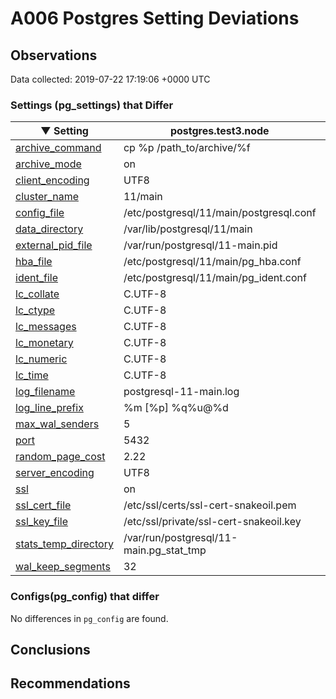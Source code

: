 # A006 Postgres Setting Deviations #

## Observations ##
Data collected: 2019-07-22 17:19:06 +0000 UTC  

### Settings (pg_settings) that Differ ###

&#9660;&nbsp;Setting | postgres.test3.node | postgres.test1.node | postgres.test2.node |
|--------|-------|--------|--------|
| [archive_command](https://postgresqlco.nf/en/doc/param/archive_command) |cp %p /path_to/archive/%f |(disabled) |(disabled) |
| [archive_mode](https://postgresqlco.nf/en/doc/param/archive_mode) |on |off |off |
| [client_encoding](https://postgresqlco.nf/en/doc/param/client_encoding) |UTF8 |SQL_ASCII |SQL_ASCII |
| [cluster_name](https://postgresqlco.nf/en/doc/param/cluster_name) |11/main | | |
| [config_file](https://postgresqlco.nf/en/doc/param/config_file) |/etc/postgresql/11/main/postgresql.conf |/var/lib/postgresql/11/data1/postgresql.conf |/var/lib/postgresql/11/data2/postgresql.conf |
| [data_directory](https://postgresqlco.nf/en/doc/param/data_directory) |/var/lib/postgresql/11/main |/var/lib/postgresql/11/data1 |/var/lib/postgresql/11/data2 |
| [external_pid_file](https://postgresqlco.nf/en/doc/param/external_pid_file) |/var/run/postgresql/11-main.pid | | |
| [hba_file](https://postgresqlco.nf/en/doc/param/hba_file) |/etc/postgresql/11/main/pg_hba.conf |/var/lib/postgresql/11/data1/pg_hba.conf |/var/lib/postgresql/11/data2/pg_hba.conf |
| [ident_file](https://postgresqlco.nf/en/doc/param/ident_file) |/etc/postgresql/11/main/pg_ident.conf |/var/lib/postgresql/11/data1/pg_ident.conf |/var/lib/postgresql/11/data2/pg_ident.conf |
| [lc_collate](https://postgresqlco.nf/en/doc/param/lc_collate) |C.UTF-8 |C |C |
| [lc_ctype](https://postgresqlco.nf/en/doc/param/lc_ctype) |C.UTF-8 |C |C |
| [lc_messages](https://postgresqlco.nf/en/doc/param/lc_messages) |C.UTF-8 |C |C |
| [lc_monetary](https://postgresqlco.nf/en/doc/param/lc_monetary) |C.UTF-8 |C |C |
| [lc_numeric](https://postgresqlco.nf/en/doc/param/lc_numeric) |C.UTF-8 |C |C |
| [lc_time](https://postgresqlco.nf/en/doc/param/lc_time) |C.UTF-8 |C |C |
| [log_filename](https://postgresqlco.nf/en/doc/param/log_filename) |postgresql-11-main.log |postgresql-%Y-%m-%d_%H%M%S.log |postgresql-%Y-%m-%d_%H%M%S.log |
| [log_line_prefix](https://postgresqlco.nf/en/doc/param/log_line_prefix) |%m [%p] %q%u@%d  |%m [%p]  |%m [%p]  |
| [max_wal_senders](https://postgresqlco.nf/en/doc/param/max_wal_senders) |5 |10 |10 |
| [port](https://postgresqlco.nf/en/doc/param/port) |5432 |5433 |5434 |
| [random_page_cost](https://postgresqlco.nf/en/doc/param/random_page_cost) |2.22 |4 |4 |
| [server_encoding](https://postgresqlco.nf/en/doc/param/server_encoding) |UTF8 |SQL_ASCII |SQL_ASCII |
| [ssl](https://postgresqlco.nf/en/doc/param/ssl) |on |off |off |
| [ssl_cert_file](https://postgresqlco.nf/en/doc/param/ssl_cert_file) |/etc/ssl/certs/ssl-cert-snakeoil.pem |server.crt |server.crt |
| [ssl_key_file](https://postgresqlco.nf/en/doc/param/ssl_key_file) |/etc/ssl/private/ssl-cert-snakeoil.key |server.key |server.key |
| [stats_temp_directory](https://postgresqlco.nf/en/doc/param/stats_temp_directory) |/var/run/postgresql/11-main.pg_stat_tmp |pg_stat_tmp |pg_stat_tmp |
| [wal_keep_segments](https://postgresqlco.nf/en/doc/param/wal_keep_segments) |32 |0 |0 |


### Configs(pg_config) that differ ###

No differences in `pg_config` are found.



## Conclusions ##


## Recommendations ##

